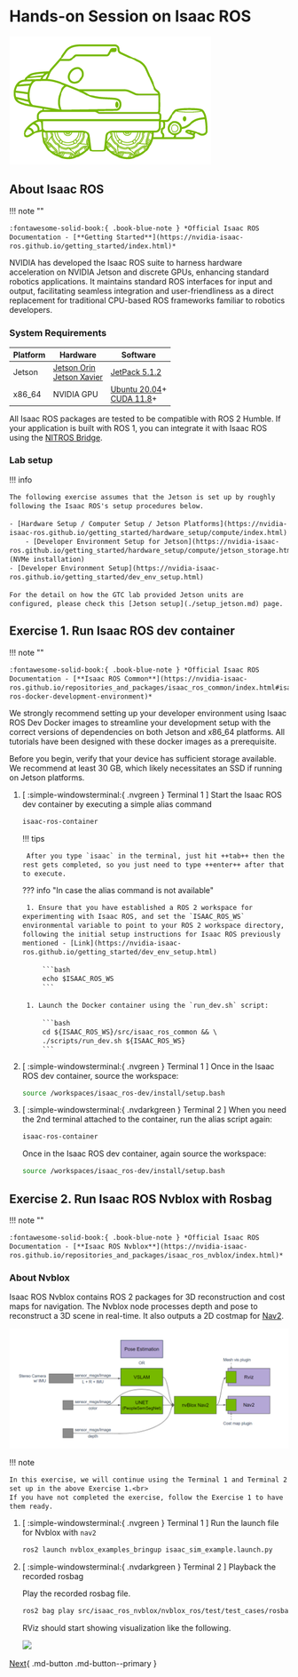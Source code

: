 # Hands-on Session on Isaac ROS

![Isaac ROS Turtle Logo](images/isaac-ros-logo.png)


## About Isaac ROS

!!! note ""

    :fontawesome-solid-book:{ .book-blue-note } *Official Isaac ROS Documentation - [**Getting Started**](https://nvidia-isaac-ros.github.io/getting_started/index.html)*

NVIDIA has developed the Isaac ROS suite to harness hardware acceleration on NVIDIA Jetson and discrete GPUs, enhancing standard robotics applications. It maintains standard ROS interfaces for input and output, facilitating seamless integration and user-friendliness as a direct replacement for traditional CPU-based ROS frameworks familiar to robotics developers.

### System Requirements

|Platform|Hardware|Software|
|-|-|-|
|Jetson|[Jetson Orin](https://www.nvidia.com/en-us/autonomous-machines/embedded-systems/jetson-orin/)<br>[Jetson Xavier](https://www.nvidia.com/en-us/autonomous-machines/embedded-systems/jetson-agx-xavier/)|[JetPack 5.1.2](https://developer.nvidia.com/embedded/jetpack)|
|x86_64|NVIDIA GPU|[Ubuntu 20.04](https://releases.ubuntu.com/20.04/)+<br>[CUDA 11.8](https://developer.nvidia.com/cuda-downloads)+|


All Isaac ROS packages are tested to be compatible with ROS 2 Humble. If your application is built with ROS 1, you can integrate it with Isaac ROS using the [NITROS Bridge](https://nvidia-isaac-ros.github.io/repositories_and_packages/isaac_ros_nitros_bridge/index.html).

### Lab setup

!!! info

    The following exercise assumes that the Jetson is set up by roughly following the Isaac ROS's setup procedures below.

    - [Hardware Setup / Computer Setup / Jetson Platforms](https://nvidia-isaac-ros.github.io/getting_started/hardware_setup/compute/index.html)
        - [Developer Environment Setup for Jetson](https://nvidia-isaac-ros.github.io/getting_started/hardware_setup/compute/jetson_storage.html) (NVMe installation)
    - [Developer Environment Setup](https://nvidia-isaac-ros.github.io/getting_started/dev_env_setup.html)

    For the detail on how the GTC lab provided Jetson units are configured, please check this [Jetson setup](./setup_jetson.md) page.

## Exercise 1. Run Isaac ROS dev container

!!! note ""

    :fontawesome-solid-book:{ .book-blue-note } *Official Isaac ROS Documentation - [**Isaac ROS Common**](https://nvidia-isaac-ros.github.io/repositories_and_packages/isaac_ros_common/index.html#isaac-ros-docker-development-environment)*

We strongly recommend setting up your developer environment using Isaac ROS Dev Docker images to streamline your development setup with the correct versions of dependencies on both Jetson and x86_64 platforms. All tutorials have been designed with these docker images as a prerequisite.

Before you begin, verify that your device has sufficient storage available. We recommend at least 30 GB, which likely necessitates an SSD if running on Jetson platforms.

1. [ :simple-windowsterminal:{ .nvgreen } Terminal 1 ] Start the Isaac ROS dev container by executing a simple alias command 

    ```bash
    isaac-ros-container
    ```

    !!! tips

        After you type `isaac` in the terminal, just hit ++tab++ then the rest gets completed, so you just need to type ++enter++ after that to execute.

    ??? info "In case the alias command is not available"

        1. Ensure that you have established a ROS 2 workspace for experimenting with Isaac ROS, and set the `ISAAC_ROS_WS` environmental variable to point to your ROS 2 workspace directory, following the initial setup instructions for Isaac ROS previously mentioned - [Link](https://nvidia-isaac-ros.github.io/getting_started/dev_env_setup.html)

            ```bash
            echo $ISAAC_ROS_WS
            ```

        1. Launch the Docker container using the `run_dev.sh` script:

            ```bash
            cd ${ISAAC_ROS_WS}/src/isaac_ros_common && \
            ./scripts/run_dev.sh ${ISAAC_ROS_WS}
            ```

4. [ :simple-windowsterminal:{ .nvgreen } Terminal 1 ] Once in the Isaac ROS dev container, source the workspace:

    ```bash
    source /workspaces/isaac_ros-dev/install/setup.bash
    ```

5. [ :simple-windowsterminal:{ .nvdarkgreen } Terminal 2 ] When you need the 2nd terminal attached to the container, run the alias script again:

    ```bash
    isaac-ros-container
    ```

    Once in the Isaac ROS dev container, again source the workspace:

    ```bash
    source /workspaces/isaac_ros-dev/install/setup.bash
    ```

## Exercise 2. Run Isaac ROS Nvblox with Rosbag

!!! note ""

    :fontawesome-solid-book:{ .book-blue-note } *Official Isaac ROS Documentation - [**Isaac ROS Nvblox**](https://nvidia-isaac-ros.github.io/repositories_and_packages/isaac_ros_nvblox/index.html)*

### About Nvblox

Isaac ROS Nvblox contains ROS 2 packages for 3D reconstruction and cost maps for navigation. The Nvblox node processes depth and pose to reconstruct a 3D scene in real-time. It also outputs a 2D costmap for [Nav2](https://github.com/ros-planning/navigation2).

![alt text](images/nvblox-graph.png)

!!! note

    In this exercise, we will continue using the Terminal 1 and Terminal 2 set up in the above Exercise 1.<br>
    If you have not completed the exercise, follow the Exercise 1 to have them ready. 

1. [ :simple-windowsterminal:{ .nvgreen } Terminal 1 ]  Run the launch file for Nvblox with `nav2`

    ```bash
    ros2 launch nvblox_examples_bringup isaac_sim_example.launch.py
    ```

2. [ :simple-windowsterminal:{ .nvdarkgreen } Terminal 2 ] Playback the recorded rosbag

    Play the recorded rosbag file.

    ```bash
    ros2 bag play src/isaac_ros_nvblox/nvblox_ros/test/test_cases/rosbags/nvblox_pol
    ```

    RViz should start showing visualization like the following.

    ![](../images/ildfjal.png)

[Next](./hardware-in-loop.md){ .md-button .md-button--primary }